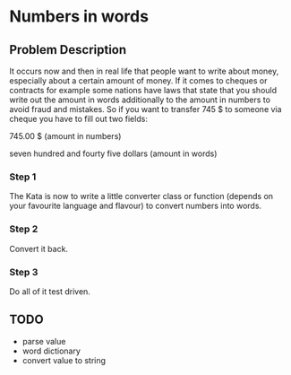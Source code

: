 # Numbers in words

## Problem Description
It occurs now and then in real life that people want to write about money, especially about a certain amount of money. If it comes to cheques or contracts for example some nations have laws that state that you should write out the amount in words additionally to the amount in numbers to avoid fraud and mistakes. So if you want to transfer 745 \$ to someone via cheque you have to fill out two fields:

745.00 \$ (amount in numbers)

seven hundred and fourty five dollars (amount in words)

### Step 1
The Kata is now to write a little converter class or function (depends on your favourite language and flavour) to convert numbers into words.

### Step 2
Convert it back.

### Step 3
Do all of it test driven.

## TODO
- parse value
- word dictionary
- convert value to string

